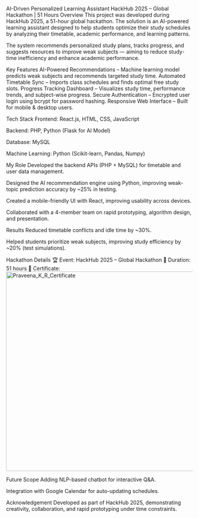 AI-Driven Personalized Learning Assistant
HackHub 2025 – Global Hackathon | 51 Hours
Overview
This project was developed during HackHub 2025, a 51-hour global hackathon. The solution is an AI-powered learning assistant designed to help students optimize their study schedules by analyzing their timetable, academic performance, and learning patterns.

The system recommends personalized study plans, tracks progress, and suggests resources to improve weak subjects — aiming to reduce study-time inefficiency and enhance academic performance.

Key Features
AI-Powered Recommendations – Machine learning model predicts weak subjects and recommends targeted study time.
Automated Timetable Sync – Imports class schedules and finds optimal free study slots.
Progress Tracking Dashboard – Visualizes study time, performance trends, and subject-wise progress.
Secure Authentication – Encrypted user login using bcrypt for password hashing.
Responsive Web Interface – Built for mobile & desktop users.

Tech Stack
Frontend: React.js, HTML, CSS, JavaScript

Backend: PHP, Python (Flask for AI Model)

Database: MySQL

Machine Learning: Python (Scikit-learn, Pandas, Numpy)

My Role
Developed the backend APIs (PHP + MySQL) for timetable and user data management.

Designed the AI recommendation engine using Python, improving weak-topic prediction accuracy by ~25% in testing.

Created a mobile-friendly UI with React, improving usability across devices.

Collaborated with a 4-member team on rapid prototyping, algorithm design, and presentation.

Results
Reduced timetable conflicts and idle time by ~30%.

Helped students prioritize weak subjects, improving study efficiency by ~20% (test simulations).

Hackathon Details
🏆 Event: HackHub 2025 – Global Hackathon
📅 Duration: 51 hours
🔗 Certificate: <img width="756" height="537" alt="Praveena_K_R_Certificate" src="https://github.com/user-attachments/assets/00e5775a-0519-4856-b211-2ae179f59c56" />


Future Scope
Adding NLP-based chatbot for interactive Q&A.

Integration with Google Calendar for auto-updating schedules.

Acknowledgement
Developed as part of HackHub 2025, demonstrating creativity, collaboration, and rapid prototyping under time constraints.
